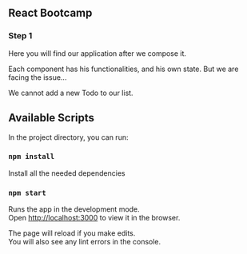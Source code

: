 ## React Bootcamp

### Step  1

Here you will find our application after we compose it.

Each component has his functionalities, and his own state.
But we are facing the issue... 

We cannot add a new Todo to our list.
 
 

## Available Scripts

In the project directory, you can run:

### `npm install`

Install all the needed dependencies 

### `npm start`

Runs the app in the development mode.<br />
Open [http://localhost:3000](http://localhost:3000) to view it in the browser.

The page will reload if you make edits.<br />
You will also see any lint errors in the console.
